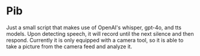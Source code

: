 # Pib

Just a small script that makes use of OpenAI's whisper, gpt-4o, and tts models. Upon detecting speech, it will record until the next silence and then respond. Currently it is only equipped with a camera tool, so it is able to take a picture from the camera feed and analyze it. 
